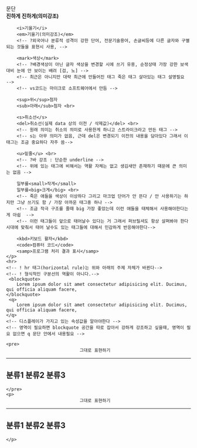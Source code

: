 <!DOCTYPE html>
<html lang="en">
<head>
    <meta charset="UTF-8">
    <meta name="viewport" content="width=device-width, initial-scale=1.0">
    <title>paragraph</title>
</head>
    <!-- ? c++ c-- 키를 누르면 화면에 맞추어 글자 크기가 맞추어 지기 때문에 본인 눈에 맞추어 데이어 셋을 하시면 오타가 줄어든다-->
<body>
    <p>
        <!-- !단락(Paragraph)(=글의 한 토막) 은 브라우저에서 위 아래로 빈 줄을 자동으로 추가하여 하나의 분리된 글 임을 표시한다 -->
        <!-- 기능 : 여러 개의 p태그를 중첩해 여러 문단을 만들 수 있으며, 각 문단은 브라우저에서 자동으로 한 줄씩 띄워져 구분됩니다. -->
        <!-- 블럭 요소 : p태그는 한 줄 전체를 차지하며 단락요소, 줄바꿈이 필요할 때 적합합니다. 문장을 구분할 때 사용적합-->
        문단 <br>
        <b>진하게</b>
        <strong>진하게(의미강조)</strong> <br>
        <!-- 눈이 보이는 사람과, 눈에 보이지 않는 사람 처음만들 때 차별 없는 구조를 만들자 근데 서서희 차별이 생기기 시작했음 -->
        <!-- 외국은 눈이 안 보이는 사람들에게 무료 제공, 우리나라 회사가 300~400 사야함 눈이 안 보이는 사람은 힘들어짐[접근성을 잘 하는 애들을 뽑으려함] -->
        <!-- 시각정, 청각적으로 성조로 강조 기계음 으로 스트롱으로 이야기의 높 낮이라도 나옴 다행 이거를 바꿀 수 있는 사람은 퍼플리셔가해야함-->
        <!-- 그래서 저희는[접근성, 웹 표준, 적응도, 반응성] 배우게 됨 그것의 첫번째 -->
        
        <i>기울기</i>
        <em>기울기(의미강조)</em>
        <!-- ?외국어나 분류적 성격이 강한 단어, 전문기술용어, 손글씨등에 다른 글자와 구별되는 것들을 표현시 사용, -->
        
        <mark>색상</mark>
        <!-- ?배경색상이 아닌 글자 색상을 변경할 시에 쓰기 유용, 순정상태 가장 강한 보색대비 눈에 안 보이는 배려 [검, 노] -->
        <!-- 최근은 아니지만 대략 최근에 만들어진 태그 죽은 태그 살아있는 태그 설명필요  -->
        <!-- vs코드는 마이크로 소프트웨어에서 만듬 -->

        <sup>위</sup>첨자
        <sub>아래</sub>첨자 <br>

        <s>취소선</s>
        <del>취소선(실제 data 상의 이전 / 삭제값)</del> <br>
        <!-- 원래 의미는 취소의 의미로 사용한게 하니고 스트라이크라고 만든 태그 -->
        <!-- s는 아무 의미가 없음, 근데 del은 변경되기 이전의 내용을 담아있다 그래서 이태그는 조금 중요하다 자주 씀-->

        <u>밑줄</u> <br>
        <!-- ?바 강조 : 단순한 underline -->
        <!-- 위에 있는 태그에 비해서는 역활 자체는 없고 생김새만 존재하기 때문에 큰 의미는 없음 -->
        
        일부를<small>작게</small>
        일부를<big>크게</big> <br>
        <!-- 죽은 애들을 색상이 이상하다 그리고 마크업 단어가 안 뜬다 / 안 사용하기는 하지만 그냥 쓰기도 함 / 가장 아까운 태그중 하나 -->
        <!-- 조금 작극 구조를 줄때 big 가장 좋았는데 이런 애들을 태체해서 사용해야한다는게 아쉽  -->
        <!-- 이런 태그들이 앞으로 태어날수 있다는 거 그래서 퍼브릴셔도 항상 살펴봐야 한다 시대에 맞춰서 태어 날수도 있는 태그들에 대해서 민감하게 반응해야한다-->

        <kbd>키보드 활자</kbd>
        <code>컴퓨터 코드</code>
        <samp>프로그램 처리 결과 표시</samp>
    </p>
    <hr>
    <!-- ! hr 태그(horizontal rule)는 위와 아래의 주제 자체가 바뀐다-->
    <!-- ! 형식적인 구분선의 역활이 아니다.-->
     <blockquote>
        Lorem ipsum dolor sit amet consectetur adipisicing elit. Ducimus, qui officia aliquam facere,
    </blockquote>
     <q>
        Lorem ipsum dolor sit amet consectetur adipisicing elit. Ducimus, qui officia aliquam facere,
    </q>
    <!-- 디스플레이가 가지고 있는 속성값을 알아야한다 -->
    <!-- 영역이 필요하면 blockquote 공간을 따로 잡아서 강하게 강조하고 싶을때, 영역이 필요 없으면 q 문단 안에서 내용필요 -->
    
    <pre>
                                그대로 표현하기
------------------------------------------------------------------------------
분류1                       분류2                                      분류3
------------------------------------------------------------------------------
    </pre>
    <p>
                                그대로 표현하기
------------------------------------------------------------------------------
분류1                       분류2                                      분류3
------------------------------------------------------------------------------
    </p>
</body>
</html>
